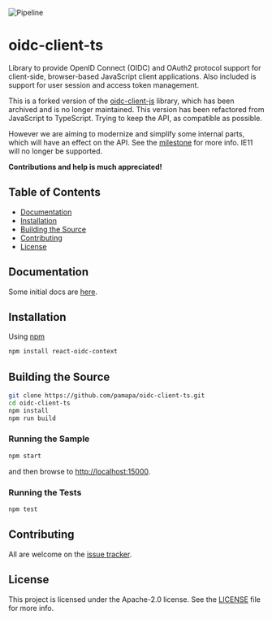 ![Pipeline](https://github.com/pamapa/oidc-client-ts/workflows/release/badge.svg)

# oidc-client-ts
Library to provide OpenID Connect (OIDC) and OAuth2 protocol support for client-side, browser-based JavaScript client applications. Also included is support for user session and access token management.

This is a forked version of the [oidc-client-js](https://github.com/IdentityModel/oidc-client-js) library, which has been archived and is no longer maintained. This version has been refactored from JavaScript to TypeScript. Trying to keep the API, as compatible as possible.

However we are aiming to modernize and simplify some internal parts, which will have an effect on the API. See the [milestone](https://github.com/pamapa/oidc-client-ts/milestone/1) for more info. IE11 will no longer be supported.

**Contributions and help is much appreciated!**

## Table of Contents
- [Documentation](#documentation)
- [Installation](#installation)
- [Building the Source](#building-the-source)
- [Contributing](#contributing)
- [License](#license)

## Documentation

Some initial docs are [here](https://github.com/IdentityModel/oidc-client-js/wiki).


## Installation

Using [npm](https://npmjs.org/)

```bash
npm install react-oidc-context
```

## Building the Source

```bash
git clone https://github.com/pamapa/oidc-client-ts.git
cd oidc-client-ts
npm install
npm run build
```

### Running the Sample

```bash
npm start
```

and then browse to [http://localhost:15000](http://localhost:15000).

### Running the Tests

```bash
npm test
```

## Contributing

All are welcome on the [issue tracker](https://github.com/pamapa/oidc-client-ts/issues).

## License
This project is licensed under the Apache-2.0 license. See the [LICENSE](https://github.com/pamapa/oidc-client-ts/blob/main/LICENSE) file for more info.
